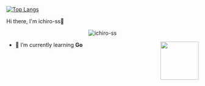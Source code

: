[![Top Langs](https://github-readme-stats.vercel.app/api/top-langs/?username=anuraghazra&layout=donut&theme=onedark)](https://github.com/anuraghazra/github-readme-stats)

Hi there, I'm ichiro-ss🐶

<p align="center">
  <img src="https://komarev.com/ghpvc/?username=ichiro-ss&label=Profile%20views&color=0e75b6&style=flat" alt="ichiro-ss" />
</p>

<img src="https://media.giphy.com/media/hvRJCLFzcasrR4ia7z/giphy.gif" width="100" align="right">

- 🌱 I’m currently learning **Go**


